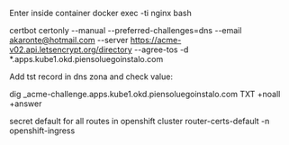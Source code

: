 Enter inside container
docker exec -ti nginx bash


certbot certonly --manual --preferred-challenges=dns --email akaronte@hotmail.com --server https://acme-v02.api.letsencrypt.org/directory --agree-tos -d *.apps.kube1.okd.piensoluegoinstalo.com

Add tst record in dns zona and check value:

dig _acme-challenge.apps.kube1.okd.piensoluegoinstalo.com TXT +noall +answer

secret default for all routes in openshift cluster router-certs-default -n openshift-ingress